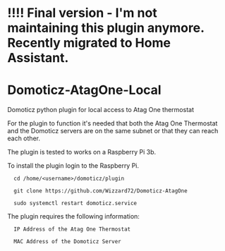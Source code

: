 # !!!! Final version - I'm not maintaining this plugin anymore. Recently migrated to Home Assistant.

# Domoticz-AtagOne-Local
Domoticz python plugin for local access to Atag One thermostat

For the plugin to function it's needed that both the Atag One Thermostat and the Domoticz servers are on the same subnet or that they can reach each other.

The plugin is tested to works on a Raspberry Pi 3b.

To install the plugin login to the Raspberry Pi.
  
      cd /home/<username>/domoticz/plugin
  
      git clone https://github.com/Wizzard72/Domoticz-AtagOne
      
      sudo systemctl restart domoticz.service

The plugin requires the following information:
  
      IP Address of the Atag One Thermostat
    
      MAC Address of the Domoticz Server
